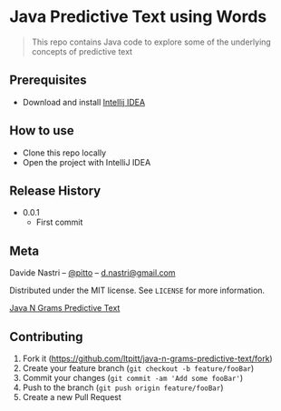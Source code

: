 # Java Predictive Text using Words
> This repo contains Java code to explore some of the underlying concepts of predictive text

## Prerequisites

- Download and install [Intellij IDEA](https://www.jetbrains.com/idea/download)

## How to use

- Clone this repo locally
- Open the project with IntelliJ IDEA

## Release History

* 0.0.1
    * First commit

## Meta

Davide Nastri – [@pitto](https://twitter.com/pitto) – d.nastri@gmail.com

Distributed under the MIT license. See ``LICENSE`` for more information.

[Java N Grams Predictive Text](https://github.com/ltpitt/java-n-grams-predictive-text)

## Contributing

1. Fork it (<https://github.com/ltpitt/java-n-grams-predictive-text/fork>)
2. Create your feature branch (`git checkout -b feature/fooBar`)
3. Commit your changes (`git commit -am 'Add some fooBar'`)
4. Push to the branch (`git push origin feature/fooBar`)
5. Create a new Pull Request
